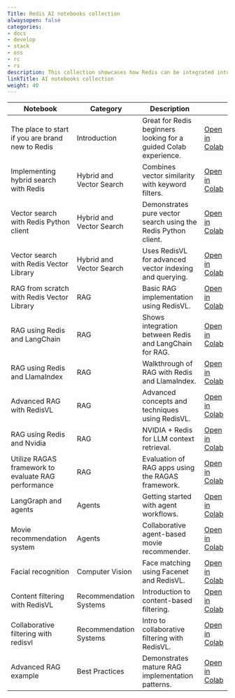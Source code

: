 ```yaml
---
Title: Redis AI notebooks collection
alwaysopen: false
categories:
- docs
- develop
- stack
- oss
- rc
- rs
description: This collection showcases how Redis can be integrated into AI workflows to enhance performance, reduce latency, and enable real-time AI applications. Each notebook comes with complete code examples, explanations, and integration guides.
linkTitle: AI notebooks collection
weight: 40
---
```



| Notebook | Category | Description |  |
|----------|----------|-------------|--|
| The place to start if you are brand new to Redis | Introduction | Great for Redis beginners looking for a guided Colab experience. | [Open in Colab](https://colab.research.google.com/github/redis-developer/redis-ai-resources/blob/main/python-recipes/redis-intro/00_redis_intro.ipynb) |
| Implementing hybrid search with Redis | Hybrid and Vector Search | Combines vector similarity with keyword filters. | [Open in Colab](https://colab.research.google.com/github/redis-developer/redis-ai-resources/blob/main/python-recipes/vector-search/02_hybrid_search.ipynb) |
| Vector search with Redis Python client | Hybrid and Vector Search | Demonstrates pure vector search using the Redis Python client. | [Open in Colab](https://colab.research.google.com/github/redis-developer/redis-ai-resources/blob/main/python-recipes/vector-search/00_redispy.ipynb) |
| Vector search with Redis Vector Library | Hybrid and Vector Search | Uses RedisVL for advanced vector indexing and querying. | [Open in Colab](https://colab.research.google.com/github/redis-developer/redis-ai-resources/blob/main/python-recipes/vector-search/01_redisvl.ipynb) |
| RAG from scratch with Redis Vector Library | RAG | Basic RAG implementation using RedisVL. | [Open in Colab](https://colab.research.google.com/github/redis-developer/redis-ai-resources/blob/main/python-recipes/RAG/01_redisvl.ipynb) |
| RAG using Redis and LangChain | RAG | Shows integration between Redis and LangChain for RAG. | [Open in Colab](https://colab.research.google.com/github/redis-developer/redis-ai-resources/blob/main/python-recipes/RAG/02_langchain.ipynb) |
| RAG using Redis and LlamaIndex | RAG | Walkthrough of RAG with Redis and LlamaIndex. | [Open in Colab](https://colab.research.google.com/github/redis-developer/redis-ai-resources/blob/main/python-recipes/RAG/03_llamaindex.ipynb) |
| Advanced RAG with RedisVL | RAG | Advanced concepts and techniques using RedisVL. | [Open in Colab](https://colab.research.google.com/github/redis-developer/redis-ai-resources/blob/main/python-recipes/RAG/04_advanced_redisvl.ipynb) |
| RAG using Redis and Nvidia | RAG | NVIDIA + Redis for LLM context retrieval. | [Open in Colab](https://colab.research.google.com/github/redis-developer/redis-ai-resources/blob/main/python-recipes/RAG/05_nvidia_ai_rag_redis.ipynb) |
| Utilize RAGAS framework to evaluate RAG performance | RAG | Evaluation of RAG apps using the RAGAS framework. | [Open in Colab](https://colab.research.google.com/github/redis-developer/redis-ai-resources/blob/main/python-recipes/RAG/06_ragas_evaluation.ipynb) |
| LangGraph and agents | Agents | Getting started with agent workflows. | [Open in Colab](https://colab.research.google.com/github/redis-developer/redis-ai-resources/blob/main/python-recipes/agents/00_langgraph_redis_agentic_rag.ipynb) |
| Movie recommendation system | Agents | Collaborative agent-based movie recommender. | [Open in Colab](https://colab.research.google.com/github/redis-developer/redis-ai-resources/blob/main/python-recipes/agents/01_crewai_langgraph_redis.ipynb) |
| Facial recognition | Computer Vision | Face matching using Facenet and RedisVL. | [Open in Colab](https://colab.research.google.com/github/redis-developer/redis-ai-resources/blob/main/python-recipes/computer-vision/00_facial_recognition_facenet.ipynb) |
| Content filtering with RedisVL | Recommendation Systems | Introduction to content-based filtering. | [Open in Colab](https://colab.research.google.com/github/redis-developer/redis-ai-resources/blob/main/python-recipes/recommendation-systems/00_content_filtering.ipynb) |
| Collaborative filtering with redisvl | Recommendation Systems | Intro to collaborative filtering with RedisVL. | [Open in Colab](https://colab.research.google.com/github/redis-developer/redis-ai-resources/blob/main/python-recipes/recommendation-systems/01_collaborative_filtering.ipynb) |
| Advanced RAG example | Best Practices | Demonstrates mature RAG implementation patterns. | [Open in Colab](https://colab.research.google.com/github/redis-developer/redis-ai-resources/blob/main/python-recipes/RAG/04_advanced_redisvl.ipynb) |
